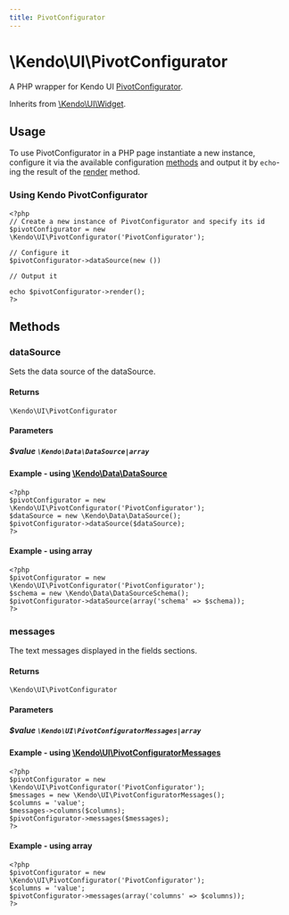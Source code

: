 ```yaml
---
title: PivotConfigurator
---
```


# \Kendo\UI\PivotConfigurator

A PHP wrapper for Kendo UI [PivotConfigurator](/kendo-ui/api/web/pivotconfigurator).

Inherits from [\Kendo\UI\Widget](/kendo-ui/api/wrappers/php/Kendo/UI/Widget).

## Usage

To use PivotConfigurator in a PHP page instantiate a new instance, configure it via the available
configuration [methods](#methods) and output it by `echo`-ing the result of the [render](/kendo-ui/api/wrappers/php/Kendo/UI/Widget#render) method.

### Using Kendo PivotConfigurator

    <?php
    // Create a new instance of PivotConfigurator and specify its id
    $pivotConfigurator = new \Kendo\UI\PivotConfigurator('PivotConfigurator');

    // Configure it
    $pivotConfigurator->dataSource(new ())

    // Output it

    echo $pivotConfigurator->render();
    ?>


## Methods

### dataSource

Sets the data source of the dataSource.

#### Returns
`\Kendo\UI\PivotConfigurator`

#### Parameters

##### $value `\Kendo\Data\DataSource|array`

#### Example - using [\Kendo\Data\DataSource](/kendo-ui/api/wrappers/php/kendo/data/datasource)

    <?php
    $pivotConfigurator = new \Kendo\UI\PivotConfigurator('PivotConfigurator');
    $dataSource = new \Kendo\Data\DataSource();
    $pivotConfigurator->dataSource($dataSource);
    ?>

#### Example - using array

    <?php
    $pivotConfigurator = new \Kendo\UI\PivotConfigurator('PivotConfigurator');
    $schema = new \Kendo\Data\DataSourceSchema();
    $pivotConfigurator->dataSource(array('schema' => $schema));
    ?>

### messages

The text messages displayed in the fields sections.

#### Returns
`\Kendo\UI\PivotConfigurator`

#### Parameters

##### $value `\Kendo\UI\PivotConfiguratorMessages|array`


#### Example - using [\Kendo\UI\PivotConfiguratorMessages](/kendo-ui/api/wrappers/php/Kendo/UI/PivotConfiguratorMessages)
    <?php
    $pivotConfigurator = new \Kendo\UI\PivotConfigurator('PivotConfigurator');
    $messages = new \Kendo\UI\PivotConfiguratorMessages();
    $columns = 'value';
    $messages->columns($columns);
    $pivotConfigurator->messages($messages);
    ?>

#### Example - using array

    <?php
    $pivotConfigurator = new \Kendo\UI\PivotConfigurator('PivotConfigurator');
    $columns = 'value';
    $pivotConfigurator->messages(array('columns' => $columns));
    ?>

